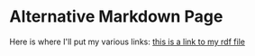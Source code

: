 # Alternative Markdown Page

Here is where I'll put my various links:
[this is a link to my rdf file](files/books.rdf)